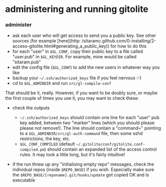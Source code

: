 # administering and running gitolite

### administer

  * ask each user who will get access to send you a public key.  See other
    sources (for example
    [here](http: /sitaramc.github.com/0-installing/2-access-gitolite.html#generating_a_public_key))
    for how to do this
  * for each "user" in `$GL_CONF`, copy their public key to a file called
    "user.pub" in `$GL_KEYDIR`.  For example, mine would be called
    "sitaram.pub"
  * edit the config file (`$GL_CONF`) to add the new users in whatever way you
    like
  * backup your `~/.ssh/authorized_keys` file if you feel nervous :-)
  * cd to `$GL_ADMINDIR` and run `src/gl-compile-conf`

That should be it, really.  However, if you want to be doubly sure, or maybe
the first couple of times you use it, you may want to check these:

  * check the outputs
    
      * `~/.ssh/authorized_keys` should contain one line for each "user" pub
        key added, between two "marker" lines (which you should please please
        not remove!).  The line should contain a "command=" pointing to a
        `$GL_ADMINDIR/src/gl-auth-command` file, then some sshd restrictions, the
        key, etc.
      * `$GL_CONF_COMPILED` (default
        `~/.gitolite/conf/gitolite.conf-compiled.pm`) should contain an
        expanded list of the access control rules.  It may look a little long,
        but it's fairly intuitive!

  * if the run threw up any "initialising empty repo" messages, check the
    individual repos (inside `$REPO_BASE`) if you wish.  Especially make sure
    the `$REPO_BASE/[reponame].git/hooks/update` got copied OK and is
    executable
